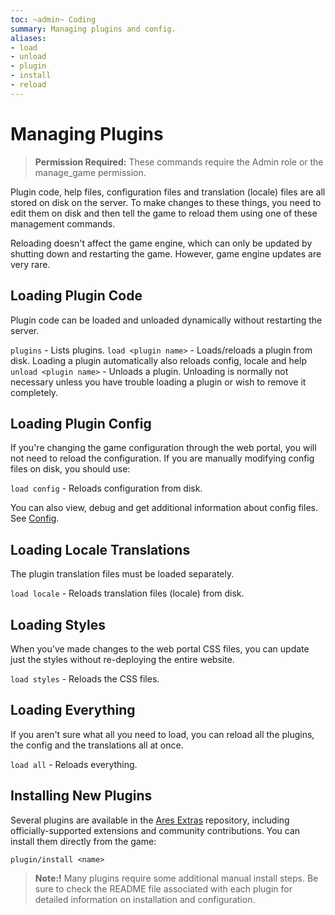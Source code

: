 ```yaml
---
toc: ~admin~ Coding
summary: Managing plugins and config.
aliases:
- load
- unload
- plugin
- install
- reload
---
```

# Managing Plugins

> **Permission Required:** These commands require the Admin role or the manage\_game permission.

Plugin code, help files, configuration files and translation (locale) files are all stored on disk on the server.  To make changes to these things, you need to edit them on disk and then tell the game to reload them using one of these management commands.

Reloading doesn't affect the game engine, which can only be updated by shutting down and restarting the game.  However, game engine updates are very rare.

## Loading Plugin Code

Plugin code can be loaded and unloaded dynamically without restarting the server.

`plugins` - Lists plugins.
`load <plugin name>` - Loads/reloads a plugin from disk.
       Loading a plugin automatically also reloads config, locale and help
`unload <plugin name>` - Unloads a plugin.
       Unloading is normally not necessary unless you have trouble loading a plugin 
       or wish to remove it completely.

## Loading Plugin Config

If you're changing the game configuration through the web portal, you will not need to reload the configuration.  If you are manually modifying config files on disk, you should use:

`load config` - Reloads configuration from disk.

You can also view, debug and get additional information about config files.  See [Config](/help/config).
   
## Loading Locale Translations

The plugin translation files must be loaded separately.

`load locale` - Reloads translation files (locale) from disk.

## Loading Styles

When you've made changes to the web portal CSS files, you can update just the styles without re-deploying the entire website.

`load styles` - Reloads the CSS files.

## Loading Everything

If you aren't sure what all you need to load, you can reload all the plugins, the config and the translations all at once.

`load all` - Reloads everything.

## Installing New Plugins

Several plugins are available in the [Ares Extras](https://github.com/AresMUSH/ares-extras/) repository, including officially-supported extensions and community contributions.  You can install them directly from the game:

`plugin/install <name>`
  
> **Note:!** Many plugins require some additional manual install steps.  Be sure to check the README file associated with each plugin for detailed information on installation and configuration.